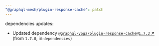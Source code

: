 ```yaml
---
"@graphql-mesh/plugin-response-cache": patch
---
```

dependencies updates:
  - Updated dependency [`@graphql-yoga/plugin-response-cache@1.7.3` ↗︎](https://www.npmjs.com/package/@graphql-yoga/plugin-response-cache/v/1.7.3) (from `1.7.0`, in `dependencies`)
